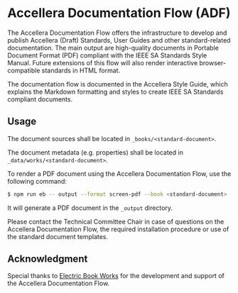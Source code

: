 # Accellera Documentation Flow (ADF)

The Accellera Documentation Flow offers the infrastructure to develop and publish Accellera (Draft) Standards, User Guides and other standard-related documentation. The main output are high-quality documents in Portable Document Format (PDF) compliant with the IEEE SA Standards Style Manual. Future extensions of this flow will also render interactive browser-compatible standards in HTML format. 

The documentation flow is documented in the Accellera Style Guide, which explains the Markdown formatting and styles to create IEEE SA Standards compliant documents.

## Usage

The document sources shall be located in `_books/<standard-document>`.

The document metadata (e.g. properties) shall be located in `_data/works/<standard-document>`.

To render a PDF document using the Accellera Documentation Flow, use the following command:

```sh
$ npm run eb -- output --format screen-pdf --book <standard-document>
```

It will generate a PDF document in the `_output` directory.

Please contact the Technical Committee Chair in case of questions on the Accellera Documentation Flow, the required installation procedure or use of the standard document templates.

## Acknowledgment

Special thanks to [Electric Book Works](https://electricbookworks.com/) for the development and support of the Accellera Documentation Flow.
